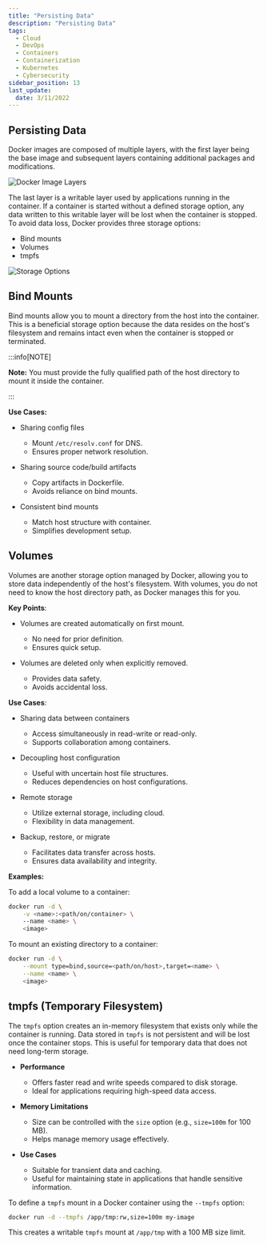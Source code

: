 ```yaml
---
title: "Persisting Data"
description: "Persisting Data"
tags:
  - Cloud
  - DevOps
  - Containers
  - Containerization
  - Kubernetes
  - Cybersecurity
sidebar_position: 13
last_update:
  date: 3/11/2022
---
```


## Persisting Data

Docker images are composed of multiple layers, with the first layer being the base image and subsequent layers containing additional packages and modifications. 

![Docker Image Layers](/img/docs/dp-docker-image-layers.png)

The last layer is a writable layer used by applications running in the container. If a container is started without a defined storage option, any data written to this writable layer will be lost when the container is stopped. To avoid data loss, Docker provides three storage options:

- Bind mounts 
- Volumes 
- tmpfs

![Storage Options](/img/docs/dp-storage-options.png)

## Bind Mounts

Bind mounts allow you to mount a directory from the host into the container. This is a beneficial storage option because the data resides on the host's filesystem and remains intact even when the container is stopped or terminated. 

:::info[NOTE]

**Note:** You must provide the fully qualified path of the host directory to mount it inside the container.

:::


**Use Cases:**

- Sharing config files

  - Mount `/etc/resolv.conf` for DNS.
  - Ensures proper network resolution.

- Sharing source code/build artifacts

  - Copy artifacts in Dockerfile.
  - Avoids reliance on bind mounts.

- Consistent bind mounts

  - Match host structure with container.
  - Simplifies development setup.

## Volumes

Volumes are another storage option managed by Docker, allowing you to store data independently of the host's filesystem. With volumes, you do not need to know the host directory path, as Docker manages this for you.

**Key Points**:

- Volumes are created automatically on first mount.
  - No need for prior definition.
  - Ensures quick setup.

- Volumes are deleted only when explicitly removed.
  - Provides data safety.
  - Avoids accidental loss.

**Use Cases**:

- Sharing data between containers
  - Access simultaneously in read-write or read-only.
  - Supports collaboration among containers.

- Decoupling host configuration
  - Useful with uncertain host file structures.
  - Reduces dependencies on host configurations.

- Remote storage
  - Utilize external storage, including cloud.
  - Flexibility in data management.

- Backup, restore, or migrate
  - Facilitates data transfer across hosts.
  - Ensures data availability and integrity.

**Examples:**

To add a local volume to a container:

```bash
docker run -d \
    -v <name>:<path/on/container> \ 
    --name <name> \
    <image>
```

To mount an existing directory to a container:

```bash
docker run -d \
    --mount type=bind,source=<path/on/host>,target=<name> \
    --name <name> \
    <image>
```


## tmpfs (Temporary Filesystem)

The `tmpfs` option creates an in-memory filesystem that exists only while the container is running. Data stored in `tmpfs` is not persistent and will be lost once the container stops. This is useful for temporary data that does not need long-term storage.

- **Performance**  
  - Offers faster read and write speeds compared to disk storage.  
  - Ideal for applications requiring high-speed data access.

- **Memory Limitations**  
  - Size can be controlled with the `size` option (e.g., `size=100m` for 100 MB).  
  - Helps manage memory usage effectively.

- **Use Cases**  
  - Suitable for transient data and caching.  
  - Useful for maintaining state in applications that handle sensitive information.

To define a `tmpfs` mount in a Docker container using the `--tmpfs` option:  

```bash
docker run -d --tmpfs /app/tmp:rw,size=100m my-image
```  

This creates a writable `tmpfs` mount at `/app/tmp` with a 100 MB size limit.